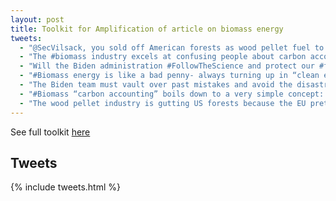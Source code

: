 ```yaml
---
layout: post
title: Toolkit for Amplification of article on biomass energy
tweets:
  - "@SecVilsack, you sold off American forests as wood pellet fuel to the EU during the Obama administration. Burning forest wood is a false solution that undermines @POTUS climate goals. #FollowTheScience #NoFalseSolutions http://tiny.cc/notcarbonneutral"
  - "The #biomass industry excels at confusing people about carbon accounting, and their reward is billions in subsidies. It’s simple: burning trees adds carbon to the atmosphere. @SecGranholm: #NoFalseSolutions for #ClimateChange http://tiny.cc/notcarbonneutral"
  - "Will the Biden administration #FollowTheScience and protect our #forests and climate, or continue to throw money and resources at the #biomass industry that logs and burns forests for dirty energy? http://tiny.cc/notcarbonneutral"
  - "#Biomass energy is like a bad penny- always turning up in “clean energy” policies. @EPAMichaelRegan, @Gina_McCarthy, eat your Wheaties and stand up for science. #NoFalseSolutions http://tiny.cc/notcarbonneutral"
  - "The Biden team must vault over past mistakes and avoid the disastrous #biomass policies of the EU, where logging forests for fuel is rewarded with billions in renewable energy subsidies. #NoFalseSolutions http://tiny.cc/notcarbonneutral"
  - "#Biomass “carbon accounting” boils down to a very simple concept: burning wood moves forest carbon into the atmosphere. The industry wants to play a shell game with carbon, but the atmosphere sees all. #NoFalseSolutions http://tiny.cc/notcarbonneutral"
  - "The wood pellet industry is gutting US forests because the EU pretends burning trees is good for the climate. The #biomass folks would looooove to burn American trees in American coal plants. @SecGranholm, @EPAMichaelRegan, @Gina_McCarthy, don’t let that happen. http://tiny.cc/notcarbonneutra"
---
```


See full toolkit [here](https://docs.google.com/document/d/1zDPSNeplhp2OaEgrmlKh8yQJw0FPooh6A0_ARURePpI/edit?usp=sharing)

## Tweets

{% include tweets.html %}
